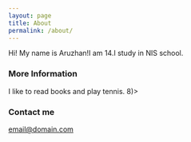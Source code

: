 ```yaml
---
layout: page
title: About
permalink: /about/
---
```


Hi! My name is Aruzhan!I am 14.I study in NIS school.

### More Information

I like to read books and play tennis. 8)>

### Contact me

[email@domain.com](mailto:email@domain.com)
